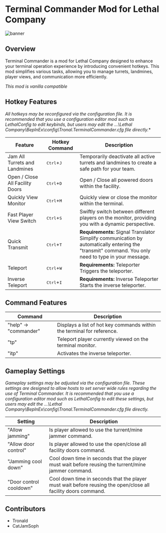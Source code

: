# Terminal Commander Mod for Lethal Company

![banner](https://github.com/Tronald/TerminalCommander/blob/main/banner.jpg?raw=true)

## Overview

Terminal Commander is a mod for Lethal Company designed to enhance your terminal operation experience by introducing convenient hotkeys. This mod simplifies various tasks, allowing you to manage turrets, landmines, player views, and communication more efficiently.

*This mod is vanilla compatible*

## Hotkey Features

*All hotkeys may be reconfigured via the configuration file. It is recommended that you use a configuration editor mod such as LethalConfig to edit keybinds, but users may edit the ...\Lethal Company\BepInEx\config\Tronal.TerminalCommander.cfg file directly.**

| Feature                          | Hotkey Command                 | Description                                                                                            |
|----------------------------------|----------------------|--------------------------------------------------------------------------------------------------------|
| Jam All Turrets and Landmines    | <kbd>Ctrl</kbd>+<kbd>J</kbd> | Temporarily deactivate all active turrets and landmines to create a safe path for your team.           |
| Open / Close All Facility Doors   | <kbd>Ctrl</kbd>+<kbd>D</kbd> | Open / Close all powered doors within the facility.                                                    |
| Quickly View Monitor              | <kbd>Ctrl</kbd>+<kbd>M</kbd> | Quickly view or close the monitor within the terminal.                                                  |
| Fast Player View Switch           | <kbd>Ctrl</kbd>+<kbd>S</kbd> | Swiftly switch between different players on the monitor, providing you with a dynamic perspective.     |
| Quick Transmit                    | <kbd>Ctrl</kbd>+<kbd>T</kbd> | **Requirements:** Signal Translator <br> Simplify communication by automatically entering the "transmit" command. You only need to type in your message. |
| Teleport                    | <kbd>Ctrl</kbd>+<kbd>W</kbd> | **Requirements:** Teleporter <br> Triggers the teleporter. |
| Inverse Teleport                    | <kbd>Ctrl</kbd>+<kbd>I</kbd> | **Requirements:** Inverse Teleporter <br> Starts the inverse teleporter. |

## Command Features

| Command                         | Description                                                                                            |
|----------------------------------|--------------------------------------------------------------------------------------------------------|
| "help" -> "commander"    | Displays a list of hot key commands within the terminal for reference.           |
|"tp"| Teleport player currently viewed on the terminal monitor. |
| "itp" | Activates the inverse teleporter.|

## Gameplay Settings

*Gameplay settings may be adjusted via the configuration file. These settings are designed to allow hosts to set server wide rules regarding the use of Terminal Commander. It is recommended that you use a configuration editor mod such as LethalConfig to edit these settings, but users may edit the ...\Lethal Company\BepInEx\config\Tronal.TerminalCommander.cfg file directly.*

| Setting                         | Description                                                                                            |
|----------------------------------|--------------------------------------------------------------------------------------------------------|
| "Allow jamming"    | Is player allowed to use the turrent/mine jammer command.           |
| "Allow door control"| Is player allowed to use the open/close all facility doors command. |
| "Jamming cool down" | Cool down time in seconds that the player must wait before reusing the turrent/mine jammer command.|
| "Door control cooldown" | Cool down time in seconds that the player must wait before reusing the open/close all facility doors command.|

## Contributors

* Tronald
* CatJamSoph
